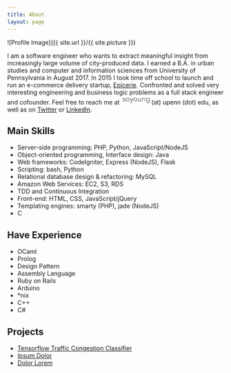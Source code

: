 ```yaml
---
title: About
layout: page
---
```

![Profile Image]({{ site.url }}/{{ site.picture }})

<p>I am a software engineer who wants to extract meaningful insight from increasingly large volume of city-produced data. I earned a B.A. in urban studies and computer and information sciences from University of Pennsylvania in August 2017. In 2015 I took time off school to launch and run an e-commerce delivery startup, <a href="http://www.epicerie.kr">Epicerie</a>. Confronted and solved very interesting engineering and business logic problems as a full stack engineer and cofounder. Feel free to reach me at <img style="height:20px;" src="/assets/images/yosoy.png"/>(at) upenn (dot) edu, as well as on <a href="twitter.com/soyoung_park">Twitter</a> or <a href="linkedin.com/soyoungpark05">LinkedIn</a>. </p>

<h2>Main Skills</h2>

<ul class="skill-list">
	<li>Server-side programming: PHP, Python, JavaScript/NodeJS</li>
	<li>Object-oriented programming, Interface design: Java</li>
	<li>Web frameworks: CodeIgniter, Express (NodeJS), Flask</li>
	<li>Scripting: bash, Python</li>
	<li>Relational database design &amp; refactoring: MySQL</li>
	<li>Amazon Web Services: EC2, S3, RDS</li>
	<li>TDD and Continuous Integration</li>
	<li>Front-end: HTML, CSS, JavaScript/jQuery</li>
	<li>Templating engines: smarty (PHP), jade (NodeJS)</li>
	<li>C</li>
</ul>

<h2>Have Experience</h2>

<ul class="skill-list">
	<li>OCaml</li>
	<li>Prolog</li>
	<li>Design Pattern</li>
	<li>Assembly Language</li>
	<li>Ruby on Rails</li>
	<li>Arduino</li>
	<li>*nix</li>
	<li>C++</li>
	<li>C#</li>
</ul>

<h2>Projects</h2>

<ul>
	<li><a href="https://github.com/tftraffic">Tensorflow Traffic Congestion Classifier</a></li>
	<li><a href="https://github.com/">Ipsum Dolor</a></li>
	<li><a href="https://github.com/">Dolor Lorem</a></li>
</ul>
